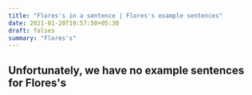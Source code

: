 ```yaml
---
title: "Flores's in a sentence | Flores's example sentences"
date: 2021-01-20T19:57:50+05:30
draft: falses
summary: "Flores's"
---
```

## Unfortunately, we have no example sentences for Flores's                 
